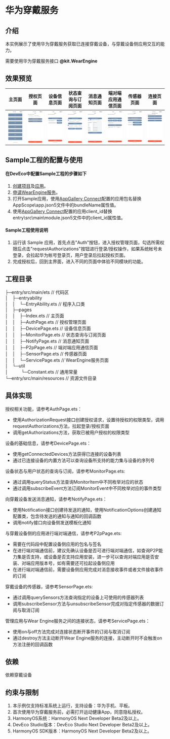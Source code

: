 # 华为穿戴服务

## 介绍

本实例展示了使用华为穿戴服务获取已连接穿戴设备，与穿戴设备侧应用交互的能力。

需要使用华为穿戴服务接口 **@kit.WearEngine**

## 效果预览
| **主页面**                      | **授权页面**                        | **设备信息页面**                        | **状态查询与订阅页面**                      | **消息通知页面**                        | **端对端应用通信页面**                  | **传感器页面**                         | **连接页面**                        |
|------------------------------|---------------------------------|-----------------------------------|------------------------------------|-----------------------------------|--------------------------------|-----------------------------------|---------------------------------|
| ![](./screenshots/Index.PNG) | ![](./screenshots/AuthPage.PNG) | ![](./screenshots/DevicePage.PNG) | ![](./screenshots/MonitorPage.PNG) | ![](./screenshots/NotifyPage.PNG) | ![](./screenshots/P2pPage.PNG) | ![](./screenshots/SensorPage.PNG) | ![](./screenshots/ServicePage.PNG) | 
## Sample工程的配置与使用

#### 在DevEco中配置Sample工程的步骤如下

1. [创建项目](https://developer.huawei.com/consumer/cn/doc/app/agc-help-createproject-0000001100334664)及[应用](https://developer.huawei.com/consumer/cn/doc/app/agc-help-createapp-0000001146718717)。
2. [申请WearEngine服务](https://developer.huawei.com/consumer/cn/doc/harmonyos-guides/wearengine_apply)。
3. 打开Sample应用，使用[AppGallery Connect](https://developer.huawei.com/consumer/cn/service/josp/agc/index.html)配置的应用包名替换AppScope\app.json5文件中的bundleName属性值。
4. 使用[AppGallery Connect](https://developer.huawei.com/consumer/cn/service/josp/agc/index.html)配置的应用client_id替换entry\src\main\module.json5文件中的client_id属性值。

#### Sample工程使用说明
1. 运行该 Sample 应用，首先点击"Auth"按钮，进入授权管理页面，勾选所需权限后点击"requestAuthorizations"按钮进行登录/授权操作，如果系统帐号未登录，会拉起华为帐号登录页，用户登录后拉起授权页面。
2. 完成授权后，回到主界面，进入不同的页面中体验不同模块的功能。

## 工程目录
├─entry/src/main/ets         // 代码区     
│&emsp;├─entryability    
│&emsp;│&emsp;└─EntryAbility.ets                   // 程序入口类   
│&emsp;├─pages              
│&emsp;│&emsp;├─Index.ets                          // 主页面     
│&emsp;│&emsp;├─AuthPage.ets                       // 授权管理页面  
│&emsp;│&emsp;├─DevicePage.ets                     // 设备信息页面  
│&emsp;│&emsp;├─MonitorPage.ets                    // 状态查询与订阅页面   
│&emsp;│&emsp;├─NotifyPage.ets                     // 消息通知页面  
│&emsp;│&emsp;├─P2pPage.ets                        // 端对端应用通信页面   
│&emsp;│&emsp;├─SensorPage.ets                     // 传感器页面   
│&emsp;│&emsp;└─ServicePage.ets                    // WearEngine服务页面  
│&emsp;└─util         
│&emsp;&emsp;&emsp;└─Constant.ets                       // 通用常量    
└─entry/src/main/resources               // 资源文件目录

## 具体实现

授权相关功能，请参考AuthPage.ets：
* 使用AuthorizationRequest接口创建授权请求，设置待授权的权限类型，调用requestAuthorizations方法，拉起登录/授权页面
* 调用getAuthorizations方法，获取已被用户授权的权限类型

设备的基础信息，请参考DevicePage.ets：
* 使用getConnectedDevices方法获得已连接的设备列表
* 通过已连接设备的内置方法可以查询设备所支持的能力集与设备的序列号

设备状态与用户状态的查询与订阅，请参考MonitorPage.ets:
* 通过调用queryStatus方法查询MonitorItem中不同枚举对应的状态
* 通过调用subscribeEvent方法订阅MonitorEvent中不同枚举对应的事件类型

向穿戴设备发送消息通知，请参考NotifyPage.ets：
* 使用Notification接口创建待发送的通知，使用NotificationOptions创建通知配置类，包含待发送的通知与通知的回调函数
* 调用notify接口向设备侧发送模板化通知

与穿戴设备侧的应用进行端对端通信，请参考P2pPage.ets:
* 需要在代码段中配置设备侧应用的包名与签名
* 在进行端对端通信前，建议先确认设备是否可进行端对端通信，如查询P2P能力集是否支持，或设备是否支持应用安装，进一步可以查询对端应用是否安装、对端应用版本号，如有需要还可拉起设备侧应用
* 在进行端对端通信前，需要设备侧应用完成对消息接收事件或者文件接收事件的订阅

穿戴设备的传感器，请参考SensorPage.ets:
* 通过调用querySensors方法查询指定的设备上可使用的传感器列表
* 调用subscribeSensor方法与unsubscribeSensor完成对指定传感器的数据订阅与取消订阅

管理应用与Wear Engine服务之间的连接状态，请参考ServicePage.ets：
* 使用on与off方法完成对连接状态断开事件的订阅与取消订阅
* 通过destroy方法主动断开Wear Engine服务的连接，主动断开时不会触发on方法注册的回调函数

## 依赖

依赖穿戴设备

## 约束与限制

1. 本示例仅支持标准系统上运行，支持设备：华为手机、平板。
2. 首次使用华为穿戴服务前，必需打开运动健康App，同意隐私授权。
3. HarmonyOS系统：HarmonyOS Next Developer Beta2及以上。
4. DevEco Studio版本：DevEco Studio Next Developer Beta2及以上。
5. HarmonyOS SDK版本：HarmonyOS Next  Developer Beta2及以上。